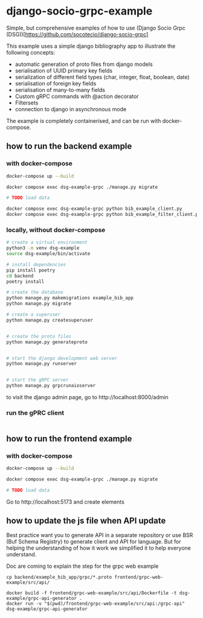 # django-socio-grpc-example

Simple, but comprehensive examples of how to use (Django Socio Grpc (DSG))[https://github.com/socotecio/django-socio-grpc]

This example uses a simple django bibliography app to illustrate the following concepts:

* automatic generation of proto files from django models
* serialisation of UUID primary key fields
* serialization of different field types (char, integer, float, boolean, date)
* serialisation of foreign key fields
* serialisation of many-to-many fields
* Custom gRPC commands with @action decorator
* Filtersets
* connection to django in asynchronous mode


The example is completely containerised, and can be run with docker-compose.




## how to run the backend example

### with docker-compose

```bash
docker-compose up --build

docker compose exec dsg-example-grpc ./manage.py migrate

# TODO load data

docker compose exec dsg-example-grpc python bib_example_client.py
docker compose exec dsg-example-grpc python bib_example_filter_client.py

```

### locally, without docker-compose

```bash
# create a virtual environment
python3 -m venv dsg-example
source dsg-example/bin/activate

# install dependencies
pip install poetry
cd backend
poetry install

# create the database
python manage.py makemigrations example_bib_app
python manage.py migrate

# create a superuser
python manage.py createsuperuser


# create the proto files
python manage.py generateproto


# start the django development web server
python manage.py runserver


# start the gRPC server
python manage.py grpcrunaioserver
```

to visit the django admin page, go to http://localhost:8000/admin

### run the gPRC client

```bash

```



## how to run the frontend example

### with docker-compose

```bash
docker-compose up --build

docker compose exec dsg-example-grpc ./manage.py migrate

# TODO load data
```

Go to http://localhost:5173 and create elements



## how to update the js file when API update

Best practice want you to generate API in a separate repository or use BSR (Buf Schema Registry) to generate client and API for language. But for helping the understanding of how it work we simplified it to help everyone understand.

Doc are coming to explain the step for the grpc web example

```
cp backend/example_bib_app/grpc/*.proto frontend/grpc-web-example/src/api/

docker build -f frontend/grpc-web-example/src/api/Dockerfile -t dsg-example/grpc-api-generator .
docker run -v "$(pwd)/frontend/grpc-web-example/src/api:/grpc-api" dsg-example/grpc-api-generator


```